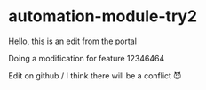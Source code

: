 # automation-module-try2

Hello, this is an edit from the portal

Doing a modification for feature 12346464

Edit on github / I think there will be a conflict 😈
